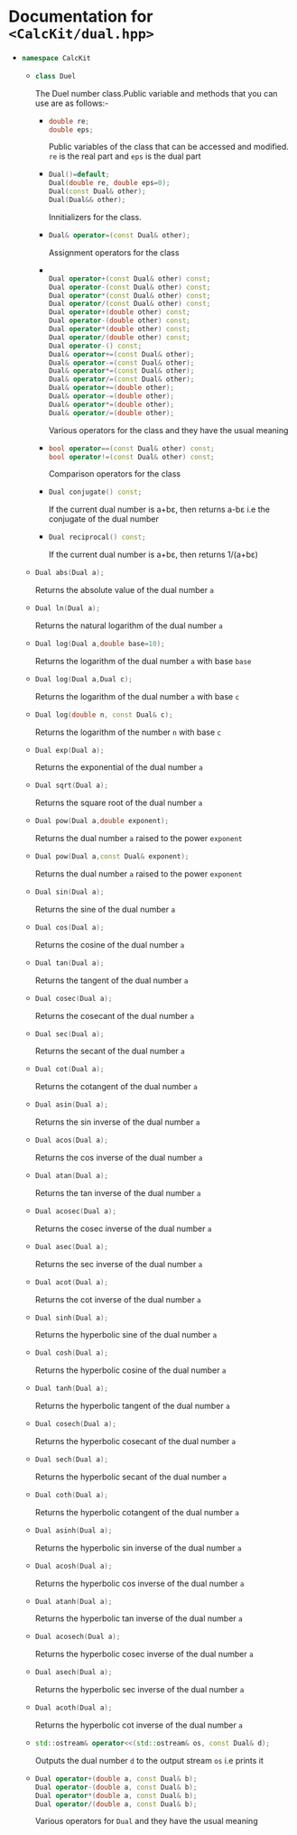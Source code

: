 # Documentation for ``<CalcKit/dual.hpp>``
- ```cpp
  namespace CalcKit
  ```
    - ```cpp
      class Duel
      ```
      The Duel number class.Public variable and methods that you can use are as follows:- 

      - ```cpp
        double re;
        double eps;
        ```
        Public variables of the class that can be accessed and modified. ``re`` is the real part and ``eps`` is the dual part

      - ```cpp
        Dual()=default;
        Dual(double re, double eps=0);
        Dual(const Dual& other);
        Dual(Dual&& other);
        ```
        Innitializers for the class.
    
       - ```cpp
         Dual& operator=(const Dual& other);
         ```
         Assignment operators for the class

       - ```cpp

         Dual operator+(const Dual& other) const;
         Dual operator-(const Dual& other) const;
         Dual operator*(const Dual& other) const;
         Dual operator/(const Dual& other) const;
         Dual operator+(double other) const;
         Dual operator-(double other) const;
         Dual operator*(double other) const;
         Dual operator/(double other) const;
         Dual operator-() const;
         Dual& operator+=(const Dual& other);
         Dual& operator-=(const Dual& other);
         Dual& operator*=(const Dual& other);
         Dual& operator/=(const Dual& other);
         Dual& operator+=(double other);
         Dual& operator-=(double other);
         Dual& operator*=(double other);
         Dual& operator/=(double other);
         ```
         Various operators for the class and they have the usual meaning

       - ```cpp
         bool operator==(const Dual& other) const;
         bool operator!=(const Dual& other) const;
         ```
         Comparison operators for the class
    
      - ```cpp
        Dual conjugate() const;
        ```
        If the current dual number is a+bε, then returns a-bε i.e the conjugate of the dual number

      - ```cpp
        Dual reciprocal() const;
        ```
        If the current dual number is a+bε, then returns 1/(a+bε)

    - ```cpp 
      Dual abs(Dual a);
      ```
      Returns the absolute value of the dual number ``a``
    - ```cpp 
      Dual ln(Dual a);
      ```
      Returns the natural logarithm of the dual number ``a``
    - ```cpp 
      Dual log(Dual a,double base=10);
      ```
      Returns the logarithm of the dual number ``a`` with base ``base``
    - ```cpp 
      Dual log(Dual a,Dual c);
      ```
      Returns the logarithm of the dual number ``a`` with base ``c``
    - ```cpp
      Dual log(double n, const Dual& c);
      ```
        Returns the logarithm of the number ``n`` with base ``c``
    - ```cpp 
      Dual exp(Dual a);
      ```
      Returns the exponential of the dual number ``a``
    - ```cpp 
      Dual sqrt(Dual a);
      ```
      Returns the square root of the dual number ``a``
    - ```cpp 
      Dual pow(Dual a,double exponent);
      ```
      Returns the dual number ``a`` raised to the power ``exponent``
    - ```cpp 
      Dual pow(Dual a,const Dual& exponent);
      ```
      Returns the dual number ``a`` raised to the power ``exponent``
    - ```cpp 
      Dual sin(Dual a);
      ```
      Returns the sine of the dual number ``a``
    - ```cpp 
      Dual cos(Dual a);
      ```
        Returns the cosine of the dual number ``a``
    - ```cpp 
      Dual tan(Dual a);
      ```
        Returns the tangent of the dual number ``a``
    - ```cpp 
      Dual cosec(Dual a);
      ```
        Returns the cosecant of the dual number ``a``
    - ```cpp 
      Dual sec(Dual a);
      ```
        Returns the secant of the dual number ``a``
    - ```cpp 
      Dual cot(Dual a);
      ```
        Returns the cotangent of the dual number ``a``
    - ```cpp 
      Dual asin(Dual a);
      ```
      Returns the sin inverse of the dual number ``a``
    - ```cpp 
      Dual acos(Dual a);
      ```
        Returns the cos inverse of the dual number ``a``
    - ```cpp 
      Dual atan(Dual a);
      ```
        Returns the tan inverse of the dual number ``a``
    - ```cpp 
      Dual acosec(Dual a);
      ```
        Returns the cosec inverse of the dual number ``a``
    - ```cpp 
      Dual asec(Dual a);
      ```
        Returns the sec inverse of the dual number ``a``
    - ```cpp 
      Dual acot(Dual a);
      ```
        Returns the cot inverse of the dual number ``a``
    - ```cpp 
      Dual sinh(Dual a);
      ```
      Returns the hyperbolic sine of the dual number ``a``
    - ```cpp 
      Dual cosh(Dual a);
      ```
        Returns the hyperbolic cosine of the dual number ``a``
    - ```cpp 
      Dual tanh(Dual a);
      ```
        Returns the hyperbolic tangent of the dual number ``a``
    - ```cpp 
      Dual cosech(Dual a);
      ```
        Returns the hyperbolic cosecant of the dual number ``a``
    - ```cpp 
      Dual sech(Dual a);
      ```
        Returns the hyperbolic secant of the dual number ``a``
    - ```cpp 
      Dual coth(Dual a);
      ```
        Returns the hyperbolic cotangent of the dual number ``a``
    - ```cpp 
      Dual asinh(Dual a);
      ```
        Returns the hyperbolic sin inverse of the dual number ``a``
    - ```cpp 
      Dual acosh(Dual a);
      ```
        Returns the hyperbolic cos inverse of the dual number ``a``
    - ```cpp 
      Dual atanh(Dual a);
      ```
        Returns the hyperbolic tan inverse of the dual number ``a``
    - ```cpp 
      Dual acosech(Dual a);
      ```
        Returns the hyperbolic cosec inverse of the dual number ``a``
    - ```cpp 
      Dual asech(Dual a);
      ```
        Returns the hyperbolic sec inverse of the dual number ``a``
    - ```cpp 
      Dual acoth(Dual a);
      ```
        Returns the hyperbolic cot inverse of the dual number ``a``  
    - ```cpp
      std::ostream& operator<<(std::ostream& os, const Dual& d);
      ```
        Outputs the dual number ``d`` to the output stream ``os`` i.e prints it
    - ```cpp
      Dual operator+(double a, const Dual& b);
      Dual operator-(double a, const Dual& b);
      Dual operator*(double a, const Dual& b);
      Dual operator/(double a, const Dual& b);
      ```
      Various operators for ``Dual`` and they have the usual meaning

